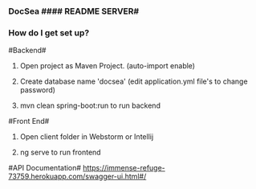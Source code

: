 ### DocSea #### README  SERVER#

### How do I get set up? ###

#Backend#

1. Open project as Maven Project. (auto-import enable)

2. Create database name 'docsea'  (edit application.yml file's to change password)
				
3. mvn clean spring-boot:run to run backend
        

#Front End#
1. Open client folder in Webstorm or Intellij

2. ng serve to run frontend 


#API Documentation#
https://immense-refuge-73759.herokuapp.com/swagger-ui.html#/
